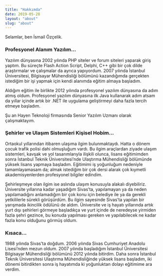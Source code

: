 ```yaml
---
title: "Hakkımda"
date: 2019-05-28
layout: "about"
slug: "about"
---
```


Selamlar, ben İsmail Özçelik.

### Profesyonel Alanım Yazılım…
Yazılım dünyasına 2002 yılında PHP siteler ve forum siteleri yaparak giriş yaptım. Bu süreçte Flash Action Script, Delphi, C++ gibi bir çok dilde araştırmalar ve çalışmalar da ayrıca yapıyordum. 2007 yılında İstanbul Üniversitesi, Bilgisayar Mühendisliği bölümünü kazandığımda gerçekten istediğim bir işi yapmak için kendi alanımda eğitim almaya başladım.

Aldığım eğitim ile birlikte 2012 yılında profesyonel yazılım dünyasına da adım atmış oldum. Profesyonel yazılım dünyasına ilk Java kullanarak adım atsam da yıllar içinde artık bir .NET ile uygulama geliştirmeyi daha fazla tercih etmeye başladım.

Şu an Hayen Teknoloji firmasında Senior Yazılım Uzmanı olarak çalışmaktayım.

### Şehirler ve Ulaşım Sistemleri Kişisel Hobim…
Ortaokul yıllarından itibaren ulaşıma ilgim bulunmaktaydı. Hatta o dönem çocuk trafik polisi dahi olmuşluğum vardı. Bu ilgim araçlardan ziyade ulaşım sistemleri, kavşak ve yol tasarımlarıyla ilişkili olunca, lisans eğitimimden sonra İstanbul Teknik Üniversitesi’nde Ulaştırma Mühendisliği bölümünde yüksek lisans yapmaya başladım. Eğitimimi iş yoğunluğum nedeniyle tamamlayamasam da; almak istediğim bir çok dersi alarak çok kıymetli akademisyenlerden profesyonel bilgiler edindim.

Şehirleşmeye olan ilgim ise aslında ulaşım konusuyla alakalı diyebiliriz. Üniversite yıllarına kadar yaşadığım Sivas’ta, yapılamayan ya da neden yapılamadığını anlamadığım bir çok konu için belediye ile ya da gerekli yetkililerle sürekli görüşürdüm. Bu ilgim sayesinde Sivas’ta yapılan bir yarışmada ikincilik ödülünü de aldım. Üniversite ve iş hayatı yıllarında artık yurt dışı şehirleri görmeye başladıkça ve yurt içinde de neredeyse yirmiden fazla şehri gezince, bu konuda yapılması gereken ve yapılabilecek ne kadar fazla konu olduğunu görmüş oldum.

### Kısaca…
1988 yılında Sivas’ta doğdum. 2006 yılında Sivas Cumhuriyet Anadolu Lisesi’nden mezun oldum. 2007 yılında başladığım İstanbul Üniversitesi Bilgisayar Mühendisliği bölümünü 2012 yılında bitirdim. Daha sonra İstanbul Teknik Üniversitesi Ulaştırma Mühendisliğinde yüksek lisans başladım, iki dönemi bitirdikten sonra iş hayatımda ki yoğunluktan dolayı eğitimime ara verdim.